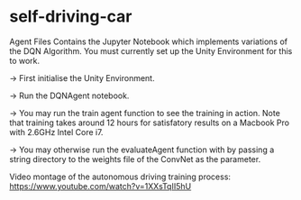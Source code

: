 # self-driving-car
Agent Files Contains the Jupyter Notebook which implements variations of the DQN Algorithm. 
You must currently set up the Unity Environment for this to work. 

-> First initialise the Unity Environment. 

-> Run the DQNAgent notebook. 

-> You may run the train agent function to see the training in action. Note that training takes around 12 hours for satisfatory results on a Macbook Pro with 2.6GHz Intel Core i7. 

-> You may otherwise run the evaluateAgent function with by passing a string directory to the weights file of the ConvNet as the parameter.


Video montage of the autonomous driving training process: https://www.youtube.com/watch?v=1XXsTqII5hU
